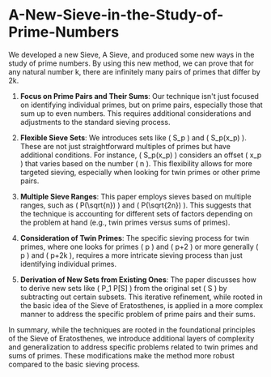 # A-New-Sieve-in-the-Study-of-Prime-Numbers
We developed a new Sieve, A Sieve, and produced some new ways in the study of prime numbers. By using this new method, we can prove that for any natural number k, there are infinitely many pairs of primes that differ by 2k.

1. **Focus on Prime Pairs and Their Sums**: Our technique isn't just focused on identifying individual primes, but on prime pairs, especially those that sum up to even numbers. This requires additional considerations and adjustments to the standard sieving process.

2. **Flexible Sieve Sets**: We introduces sets like \( S_p \) and \( S_p(x_p) \). These are not just straightforward multiples of primes but have additional conditions. For instance, \( S_p(x_p) \) considers an offset \( x_p \) that varies based on the number \( n \). This flexibility allows for more targeted sieving, especially when looking for twin primes or other prime pairs.

3. **Multiple Sieve Ranges**: This paper employs sieves based on multiple ranges, such as \( P(\sqrt{n}) \) and \( P(\sqrt{2n}) \). This suggests that the technique is accounting for different sets of factors depending on the problem at hand (e.g., twin primes versus sums of primes).

4. **Consideration of Twin Primes**: The specific sieving process for twin primes, where one looks for primes \( p \) and \( p+2 \) or more generally \( p \) and \( p+2k \), requires a more intricate sieving process than just identifying individual primes.

5. **Derivation of New Sets from Existing Ones**: The paper discusses how to derive new sets like \( P_1 P[S] \) from the original set \( S \) by subtracting out certain subsets. This iterative refinement, while rooted in the basic idea of the Sieve of Eratosthenes, is applied in a more complex manner to address the specific problem of prime pairs and their sums.

In summary, while the techniques are rooted in the foundational principles of the Sieve of Eratosthenes, we introduce additional layers of complexity and generalization to address specific problems related to twin primes and sums of primes. These modifications make the method more robust compared to the basic sieving process.
